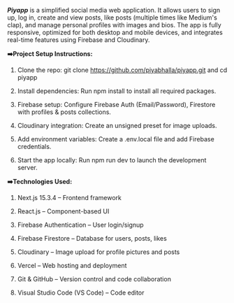 ***Piyapp*** is a simplified social media web application. It allows users to sign up, log in, create and view posts, like posts (multiple times like Medium's clap), and manage personal profiles with images and bios. The app is fully responsive, optimized for both desktop and mobile devices, and integrates real-time features using Firebase and Cloudinary.


**➡️Project Setup Instructions:**

1. Clone the repo:
git clone https://github.com/piyabhalla/piyapp.git and cd piyapp

2. Install dependencies:
Run npm install to install all required packages.

3. Firebase setup:
Configure Firebase Auth (Email/Password), Firestore with profiles & posts collections.

4. Cloudinary integration:
Create an unsigned preset for image uploads.

5. Add environment variables:
Create a .env.local file and add Firebase credentials.

6. Start the app locally:
Run npm run dev to launch the development server.

**➡️Technologies Used:**

1. Next.js 15.3.4 – Frontend framework

2. React.js – Component-based UI

3. Firebase Authentication – User login/signup

4. Firebase Firestore – Database for users, posts, likes

5. Cloudinary – Image upload for profile pictures and posts

6. Vercel – Web hosting and deployment

7. Git & GitHub – Version control and code collaboration

8. Visual Studio Code (VS Code) – Code editor
